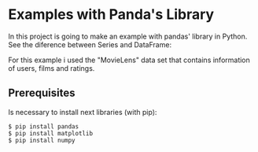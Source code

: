 # Examples with Panda's Library
In this project is going to make an example with pandas' library in Python.
See the diference between Series and DataFrame:


For this example i used the "MovieLens" data set that contains information of users, films and ratings.

## Prerequisites
Is necessary to install next libraries (with pip):
```ssh
$ pip install pandas
$ pip install matplotlib
$ pip install numpy
```
